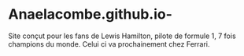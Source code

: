 # Anaelacombe.github.io-
Site conçut pour les fans de Lewis Hamilton, pilote de formule 1, 7 fois champions du monde. Celui ci va prochainement chez Ferrari. 
